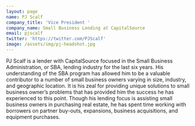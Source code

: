 ```yaml
---
layout: page
name: PJ Scalf
company_title: 'Vice President '
company_name: Small Business Lending at CapitalSource
email: pjscalf
twitter: 'https://twitter.com/PJScalf'
image: /assets/img/pj-headshot.jpg
---
```

PJ Scalf is a lender with CapitalSource focused in the Small Business Administration, or SBA, lending industry for the last six years. His understanding of the SBA program has allowed him to be a valuable contributor to a number of small business owners varying in size, industry, and geographic location. It is his zeal for providing unique solutions to small business owner’s problems that has provided him the success he has experienced to this point. Though his lending focus is assisting small business owners in purchasing real estate, he has spent time working with borrowers on partner buy-outs, expansions, business acquisitions, and equipment purchases.
